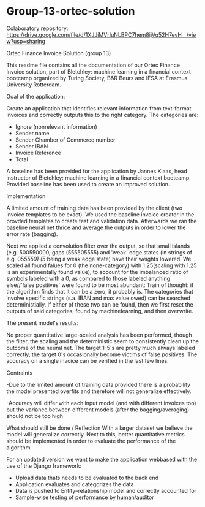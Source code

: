 # Group-13-ortec-solution
Colaboratory repository: https://drive.google.com/file/d/1XJJiMVrIuNLBPC7hem8ijVq52H7evH__/view?usp=sharing

Ortec Finance Invoice Solution (group 13)

This readme file contains all the documentation of our Ortec Finance Invoice solution, part of Bletchley: machine learning in a financial context bootcamp organized by Turing Society, B&R Beurs and IFSA at Erasmus University Rotterdam.

Goal of the application:

Create an application that identifies relevant information from text-format invoices and correctly outputs this to the right category. The categories are:

- Ignore (nonrelevant information)
- Sender name
- Sender Chamber of Commerce number
- Sender IBAN
- Invoice Reference
- Total

A baseline has been provided for the application by Jannes Klaas, head instructor of Bletchley: machine learning in a financial context bootcamp. Provided baseline has been used to create an improved solution.

Implementation

A limited amount of training data has been provided by the client (two invoice templates to be exact). We used the baseline invoice creator in the provded templates to create test and validation data. Afterwards we ran the baseline neural net thrice and average the outputs in order to lower the error rate (bagging).

Next we applied a convolution filter over the output, so that small islands (e.g. 500550000, gaps (555505555) and 'weak' edge states (in strings of e.g. 05*5550) (5* being a weak edge state) have their weights lowered. We scaled all found falues for 0 (the none-category) with 1.25(scaling with 1.25 is an experimentally found value), to account for the imbalanced ratio of symbols labeled with a 0, as compared to those labeled anything else//'false positives' were found to be most abundant: Train of thought: if the algorithm finds that it can be a zero, it probably is. 
The categories that involve specific strings (s.a. IBAN and max value owed) can be searched deterministially. If either of these two can be found, then we first reset the outputs of said categories, found by machinelearning, and then overwrite.

The present model's results:

No proper quantitative large-scaled analysis has been performed, though the filter, the scaling and the deterministic seem to
consistently clean up the outcome of the neural net. The target 1-5's are pretty much always labeled correctly, 
the target 0's occasionally become victims of false positives. The accuracy on a single invoice can be verified in the last few lines.

Contraints

-Due to the limited amount of training data provided there is a probability the model presented overfits and therefore will not generalize effectively.

-Accuracy will differ with each input model (and with different invoices too) but the variance between different models (after the bagging/averaging) should not be too high

What should still be done / Reflection
With a larger dataset we believe the model will generalize correctly. Next to this, better quantitative metrics should be implemented in order to evaluate the performance of the algorithm. 

For an updated version we want to make the application webbased with the use of the Django framework:
- Upload data thats needs to be evaluated to the back end
- Application evaluates and categorizes the data
- Data is pushed to Entity–relationship model and correctly accounted for
- Sample-wise testing of performance by human/auditor
